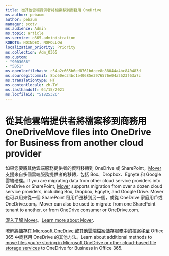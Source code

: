 ```yaml
---
title: 從其他雲端提供者將檔案移到商務用 OneDrive
ms.author: pebaum
author: pebaum
manager: scotv
ms.audience: Admin
ms.topic: article
ms.service: o365-administration
ROBOTS: NOINDEX, NOFOLLOW
localization_priority: Priority
ms.collection: Adm_O365
ms.custom:
- "9003086"
- "5851"
ms.openlocfilehash: c54a2c665b6ed8761bdcee8c88044a4bc840483d
ms.sourcegitcommit: 8bc60ec34bc1e40685e3976576e04a2623f63a7c
ms.translationtype: HT
ms.contentlocale: zh-TW
ms.lasthandoff: 04/15/2021
ms.locfileid: "51825326"
---
```

# <a name="move-files-into-onedrive-for-business-from-another-cloud-provider"></a><span data-ttu-id="6b245-102">從其他雲端提供者將檔案移到商務用 OneDrive</span><span class="sxs-lookup"><span data-stu-id="6b245-102">Move files into OneDrive for Business from another cloud provider</span></span>

<span data-ttu-id="6b245-103">如果您要將其他雲端服務提供者的資料移轉到 OneDrive 或 SharePoint，[Mover](https://go.microsoft.com/fwlink/?linkid=2132453) 支援來自多個雲端服務提供者的移轉，包括 Box、Dropbox、Egnyte 和 Google 雲端硬碟。</span><span class="sxs-lookup"><span data-stu-id="6b245-103">If you are migrating data from other cloud service providers into OneDrive or SharePoint, [Mover](https://go.microsoft.com/fwlink/?linkid=2132453) supports migration from over a dozen cloud service providers, including Box, Dropbox, Egnyte, and Google Drive.</span></span> <span data-ttu-id="6b245-104">Mover 也可以用來從一個 SharePoint 租用戶遷移到另一個，或從 OneDrive 家庭用戶或 OneDrive.com。</span><span class="sxs-lookup"><span data-stu-id="6b245-104">Mover can also be used to migrate from one SharePoint tenant to another, or from OneDrive consumer or OneDrive.com.</span></span>

<span data-ttu-id="6b245-105">[深入了解 Mover](https://go.microsoft.com/fwlink/?linkid=2132453)。</span><span class="sxs-lookup"><span data-stu-id="6b245-105">[Learn more about Mover](https://go.microsoft.com/fwlink/?linkid=2132453).</span></span>

<span data-ttu-id="6b245-106">瞭解[將儲存在 Microsoft OneDrive 或其他雲端檔案儲存服務中的檔案移至](https://support.microsoft.com/office/7fb28cad-7e25-451f-8b4b-2d1a71e5c0e9) Office 365 中商務用 OneDrive 的其他方法。</span><span class="sxs-lookup"><span data-stu-id="6b245-106">Learn about additional methods to [move files you're storing in Microsoft OneDrive or other cloud-based file storage services](https://support.microsoft.com/office/7fb28cad-7e25-451f-8b4b-2d1a71e5c0e9) to OneDrive for Business in Office 365.</span></span>
